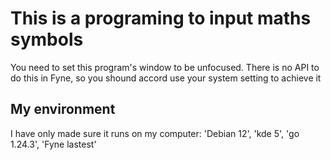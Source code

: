 # This is a programing to input maths symbols

You need to set this program's window to be unfocused. 
There is no API to do this in Fyne, so you shound accord use your system setting to achieve it

## My environment
I have only made sure it runs on my computer:
'Debian 12', 'kde 5', 'go 1.24.3', 'Fyne lastest'